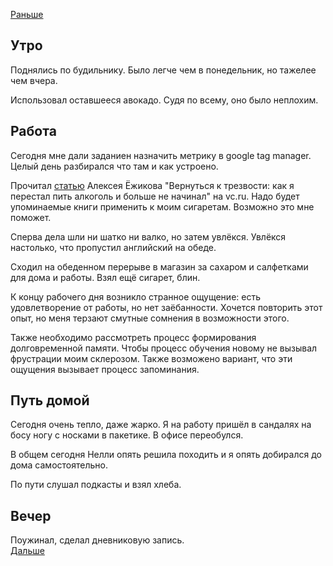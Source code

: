 [Раньше](2021.06.08.md)
## Утро
Поднялись по будильнику. Было легче чем в понедельник, но тажелее чем вчера.

Использовал оставшееся авокадо. Судя по всему, оно было неплохим.
## Работа
Сегодня мне дали заданиен назначить метрику в google tag manager. Целый день разбирался что там и как устроено.

Прочитал [статью](https://vc.ru/life/254136-vernutsya-k-trezvosti-kak-ya-perestal-pit-alkogol-i-bolshe-ne-nachinal) Алексея Ёжикова "Вернуться к трезвости: как я перестал пить алкоголь и больше не начинал" на vc.ru. Надо будет упоминаемые книги применить к моим сигаретам. Возможно это мне поможет.

Сперва дела шли ни шатко ни валко, но затем увлёкся. Увлёкся настолько, что пропустил английский на обеде.

Сходил на обеденном перерыве в магазин за сахаром и салфетками для дома и работы. Взял ещё сигарет, блин.

К концу рабочего дня возникло странное ощущение: есть удовлетворение от работы, но нет заёбанности. Хочется повторить этот опыт, но меня терзают смутные сомнения в возможности этого.

Также необходимо рассмотреть процесс формирования долговременной памяти. Чтобы процесс обучения новому не вызывал фрустрации моим склерозом. Также возможено вариант, что эти ощущения вызывает процесс запоминания.
## Путь домой
Сегодня очень тепло, даже жарко. Я на работу пришёл в сандалях на босу ногу с носками в пакетике. В офисе переобулся.

В общем сегодня Нелли опять решила походить и я опять добирался до дома самостоятельно.

По пути слушал подкасты и взял хлеба.
## Вечер
Поужинал, сделал дневниковую запись.  
[Дальше](2021.06.10.md)